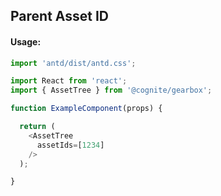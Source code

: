 ## Parent Asset ID

<!-- STORY -->

#### Usage:

```typescript jsx
import 'antd/dist/antd.css';

import React from 'react';
import { AssetTree } from '@cognite/gearbox';

function ExampleComponent(props) {

  return (
    <AssetTree
      assetIds=[1234]
    />
  );

}
```
